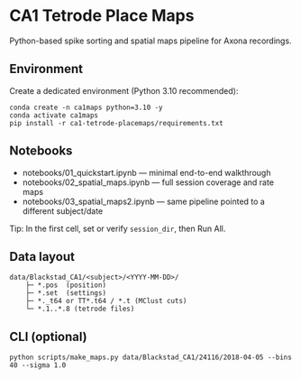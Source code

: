 # CA1 Tetrode Place Maps

Python-based spike sorting and spatial maps pipeline for Axona recordings.

## Environment

Create a dedicated environment (Python 3.10 recommended):

```
conda create -n ca1maps python=3.10 -y
conda activate ca1maps
pip install -r ca1-tetrode-placemaps/requirements.txt
```

## Notebooks

- notebooks/01_quickstart.ipynb — minimal end-to-end walkthrough
- notebooks/02_spatial_maps.ipynb — full session coverage and rate maps
- notebooks/03_spatial_maps2.ipynb — same pipeline pointed to a different subject/date

Tip: In the first cell, set or verify `session_dir`, then Run All.

## Data layout

```
data/Blackstad_CA1/<subject>/<YYYY-MM-DD>/
	├─ *.pos  (position)
	├─ *.set  (settings)
	├─ *._t64 or TT*.t64 / *.t (MClust cuts)
	└─ *.1..*.8 (tetrode files)
```

## CLI (optional)

```
python scripts/make_maps.py data/Blackstad_CA1/24116/2018-04-05 --bins 40 --sigma 1.0
```
